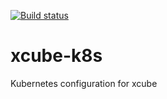 [![Build status](https://ci.appveyor.com/api/projects/status/09u3meuuko72jm0p?svg=true)](https://ci.appveyor.com/project/dzelge/xcube-k8s)

# xcube-k8s

Kubernetes configuration for xcube 
